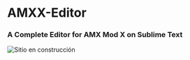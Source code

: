 # AMXX-Editor

### A Complete Editor for AMX Mod X on Sublime Text

![Sitio en construcción](https://www.pngall.com/wp-content/uploads/2018/04/Under-Construction-PNG-File.png)

